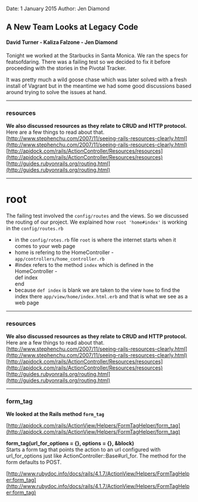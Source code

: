 Date: 1 January 2015
Author: Jen Diamond

## A New Team Looks at Legacy Code

#### David Turner - Kaliza Falzone - Jen Diamond

Tonight we worked at the Starbucks in Santa Monica. We ran the specs for featsofdaring. There was a 
failing test so we decided to fix it before proceeding with the stories in the Pivotal Tracker.

It was pretty much a wild goose chase which was later solved with a fresh install of Vagrant but in the 
meantime we had some good discussions based around trying to solve the issues at hand. 

---------------------
  
   ### resources
  
  **We also discussed resources as they relate to CRUD and HTTP protocol.**
  Here are a few things to read about that.
  [http://www.stephenchu.com/2007/11/seeing-rails-resources-clearly.html](http://www.stephenchu.com/2007/11/seeing-rails-resources-clearly.html)
  [http://apidock.com/rails/ActionController/Resources/resources](http://apidock.com/rails/ActionController/Resources/resources)
  [http://guides.rubyonrails.org/routing.html](http://guides.rubyonrails.org/routing.html)
  
  ---------------------
 
  # root
  
  The failing test involved the `config/routes` and the views. So we discussed the routing of our project.
  We explained how ` root 'home#index' ` is working in the `config/routes.rb`

  + in the `config/rotes.rb` file `root` is where the internet starts when it comes to your web page
  + home is refering to the HomeController - `app/controllers/home_controller.rb`
  + #index refers to the method `index` which is defined in the HomeController -   
    def index  
    end
  +  because `def index` is blank we are taken to the view `home` to find the index there
    `app/view/home/index.html.erb` and that is what we see as a web page
  
  ---------------------
  
  ### resources
  
  **We also discussed resources as they relate to CRUD and HTTP protocol.**
  Here are a few things to read about that.
  [http://www.stephenchu.com/2007/11/seeing-rails-resources-clearly.html](http://www.stephenchu.com/2007/11/seeing-rails-resources-clearly.html)
  [http://apidock.com/rails/ActionController/Resources/resources](http://apidock.com/rails/ActionController/Resources/resources)
  [http://guides.rubyonrails.org/routing.html](http://guides.rubyonrails.org/routing.html)
  
  ---------------------
  
  ### form_tag
    
  **We looked at the Rails method `form_tag`**
  
  [http://apidock.com/rails/ActionView/Helpers/FormTagHelper/form_tag](http://apidock.com/rails/ActionView/Helpers/FormTagHelper/form_tag)
 
  **form_tag(url_for_options = {}, options = {}, &block)**  
  Starts a form tag that points the action to an url configured with url_for_options just like ActionController::Base#url_for. The method for the form defaults to POST.
  
  [http://www.rubydoc.info/docs/rails/4.1.7/ActionView/Helpers/FormTagHelper:form_tag](http://www.rubydoc.info/docs/rails/4.1.7/ActionView/Helpers/FormTagHelper:form_tag)
  
